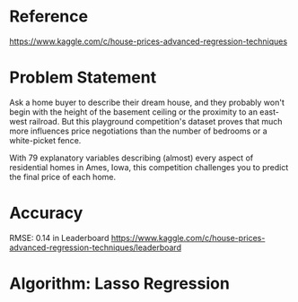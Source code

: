 # Reference
https://www.kaggle.com/c/house-prices-advanced-regression-techniques

# Problem Statement
Ask a home buyer to describe their dream house, and they probably won't begin with the height of the basement ceiling or the proximity to an east-west railroad. But this playground competition's dataset proves that much more influences price negotiations than the number of bedrooms or a white-picket fence.

With 79 explanatory variables describing (almost) every aspect of residential homes in Ames, Iowa, this competition challenges you to predict the final price of each home.

# Accuracy

RMSE: 0.14 in Leaderboard
https://www.kaggle.com/c/house-prices-advanced-regression-techniques/leaderboard

# Algorithm: Lasso Regression
